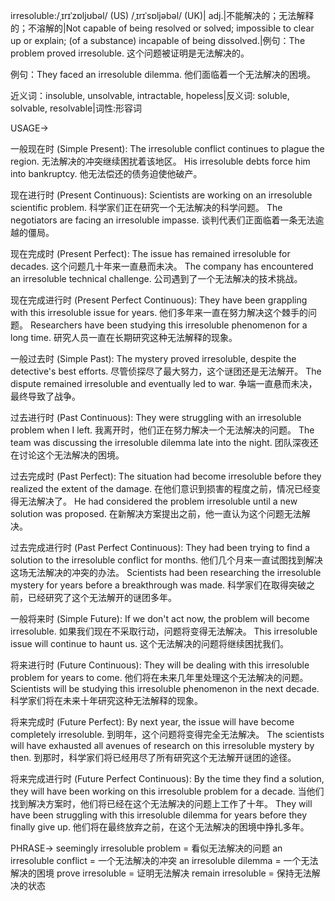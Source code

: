 irresoluble:/ˌɪrɪˈzɒljʊbəl/ (US) /ˌɪrɪˈsɒljəbəl/ (UK)| adj.|不能解决的；无法解释的；不溶解的|Not capable of being resolved or solved; impossible to clear up or explain; (of a substance) incapable of being dissolved.|例句：The problem proved irresoluble.  这个问题被证明是无法解决的。

例句：They faced an irresoluble dilemma. 他们面临着一个无法解决的困境。


近义词：insoluble, unsolvable, intractable, hopeless|反义词: soluble, solvable, resolvable|词性:形容词


USAGE->

一般现在时 (Simple Present):
The irresoluble conflict continues to plague the region. 无法解决的冲突继续困扰着该地区。
His irresoluble debts force him into bankruptcy. 他无法偿还的债务迫使他破产。

现在进行时 (Present Continuous):
Scientists are working on an irresoluble scientific problem. 科学家们正在研究一个无法解决的科学问题。
The negotiators are facing an irresoluble impasse.  谈判代表们正面临着一条无法逾越的僵局。

现在完成时 (Present Perfect):
The issue has remained irresoluble for decades.  这个问题几十年来一直悬而未决。
The company has encountered an irresoluble technical challenge.  公司遇到了一个无法解决的技术挑战。

现在完成进行时 (Present Perfect Continuous):
They have been grappling with this irresoluble issue for years.  他们多年来一直在努力解决这个棘手的问题。
Researchers have been studying this irresoluble phenomenon for a long time.  研究人员一直在长期研究这种无法解释的现象。

一般过去时 (Simple Past):
The mystery proved irresoluble, despite the detective's best efforts.  尽管侦探尽了最大努力，这个谜团还是无法解开。
The dispute remained irresoluble and eventually led to war.  争端一直悬而未决，最终导致了战争。

过去进行时 (Past Continuous):
They were struggling with an irresoluble problem when I left.  我离开时，他们正在努力解决一个无法解决的问题。
The team was discussing the irresoluble dilemma late into the night.  团队深夜还在讨论这个无法解决的困境。

过去完成时 (Past Perfect):
The situation had become irresoluble before they realized the extent of the damage. 在他们意识到损害的程度之前，情况已经变得无法解决了。
He had considered the problem irresoluble until a new solution was proposed.  在新解决方案提出之前，他一直认为这个问题无法解决。

过去完成进行时 (Past Perfect Continuous):
They had been trying to find a solution to the irresoluble conflict for months.  他们几个月来一直试图找到解决这场无法解决的冲突的办法。
Scientists had been researching the irresoluble mystery for years before a breakthrough was made.  科学家们在取得突破之前，已经研究了这个无法解开的谜团多年。


一般将来时 (Simple Future):
If we don't act now, the problem will become irresoluble.  如果我们现在不采取行动，问题将变得无法解决。
This irresoluble issue will continue to haunt us.  这个无法解决的问题将继续困扰我们。

将来进行时 (Future Continuous):
They will be dealing with this irresoluble problem for years to come.  他们将在未来几年里处理这个无法解决的问题。
Scientists will be studying this irresoluble phenomenon in the next decade.  科学家们将在未来十年研究这种无法解释的现象。

将来完成时 (Future Perfect):
By next year, the issue will have become completely irresoluble.  到明年，这个问题将变得完全无法解决。
The scientists will have exhausted all avenues of research on this irresoluble mystery by then.  到那时，科学家们将已经用尽了所有研究这个无法解开谜团的途径。

将来完成进行时 (Future Perfect Continuous):
By the time they find a solution, they will have been working on this irresoluble problem for a decade.  当他们找到解决方案时，他们将已经在这个无法解决的问题上工作了十年。
They will have been struggling with this irresoluble dilemma for years before they finally give up.  他们将在最终放弃之前，在这个无法解决的困境中挣扎多年。


PHRASE->
seemingly irresoluble problem = 看似无法解决的问题
an irresoluble conflict = 一个无法解决的冲突
an irresoluble dilemma =  一个无法解决的困境
prove irresoluble =  证明无法解决
remain irresoluble = 保持无法解决的状态

